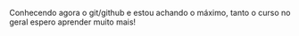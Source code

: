 Conhecendo agora o git/github e estou achando o máximo, tanto o curso no geral espero aprender muito mais!